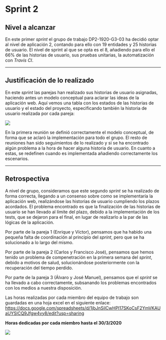 # Sprint 2

## Nivel a alcanzar

En este primer _sprint_ el grupo de trabajo DP2-1920-G3-03 ha decidió optar al nivel de aplicación 2, contando para ello con 19 entidades y 25 historias de usuario. El nivel de sprint al que se opta es el 8, añadiendo para ello el 66% de las historias de usuario, sus pruebas unitarias, la automatización con _Travis CI_.

---

## Justificación de lo realizado

En este _sprint_ las parejas han realizado sus historias de usuario asignadas, haciendo antes un modelo conceptual para aclarar las ideas de la aplicación web. Aquí vemos una tabla con los estados de las historias de usuario y el estado del proyecto, especificando también la historia de usuario realizada por cada pareja:

![](https://github.com/gii-is-DP2/DP2-1920-G3-03/blob/develop/imagesDocumentation/ProductBacklog.jpg)

En la primera reunión se definió correctamente el modelo conceptual, de forma que se aclaró la implementación para todo el grupo. El resto de reuniones han sido seguimientos de lo realizado y si se ha encontrado algún problema a la hora de hacer alguna historia de usuario. En cuanto a estas, se redefinen cuando es implementada añadiendo correctamente los escenarios.

---

## Retrospectiva

A nivel de grupo, consideramos que este segundo _sprint_ se ha realizado de forma correcta, llegando a un consenso sobre como se implementaría la aplicación web, realizándose las historias de usuario cumpliendo los plazos acordados. El problema encontrado es que la finalización de las historias de usuario se han llevado al límite del plazo, debido a la implementación de los tests, que se dejaron para el final, en lugar de realizarlo a la par de las lógicas de la aplicación.

Por parte de la pareja 1 (Enrique y Víctor), pensamos que ha habido una pequeña falta de coordinación al principio del _sprint_, pero que se ha solucionado a lo largo del mismo.

Por parte de la pareja 2 (Carlos y Francisco José), pensamos que hemos tenido un problema de compenetración en la primera semana del _sprint_, debido a motivos de salud, solucionándose posteriormente con la recuperación del tiempo perdido.

Por parte de la pareja 3 (Álvaro y José Manuel), pensamos que el _sprint_ se ha llevado a cabo correctamente, subsanando los problemas encontrados con los medios a nuestra disposición.

Las horas realizadas por cada miembro del equipo de trabajo son guardadas en una hoja excel en el siguiente enlace: https://docs.google.com/spreadsheets/d/1jbJnSilCwHPl17SKoCsF2YmVKAUaUYSlCQ9Jfgw4vy8/edit?usp=sharing

**Horas dedicadas por cada miembro hasta el 30/3/2020**

![](https://github.com/gii-is-DP2/DP2-1920-G3-03/blob/develop/imagesDocumentation/Horas2.jpg)
